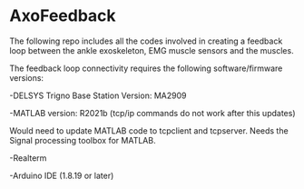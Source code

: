 # AxoFeedback
The following repo includes all the codes involved in creating a feedback loop between the ankle exoskeleton, EMG muscle sensors and the muscles.

The feedback loop connectivity requires the following software/firmware versions:

-DELSYS Trigno Base Station Version: MA2909

-MATLAB version: R2021b (tcp/ip commands do not work after this updates)

   Would need to update MATLAB code to tcpclient and tcpserver.
   Needs the Signal processing toolbox for MATLAB.
    
-Realterm

-Arduino IDE (1.8.19 or later)
